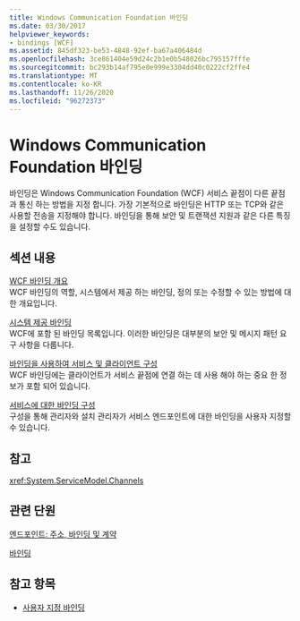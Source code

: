 ```yaml
---
title: Windows Communication Foundation 바인딩
ms.date: 03/30/2017
helpviewer_keywords:
- bindings [WCF]
ms.assetid: 845df323-be53-4848-92ef-ba67a406484d
ms.openlocfilehash: 3ce861404e59d24c2b1e0b548026bc795157fffe
ms.sourcegitcommit: bc293b14af795e0e999e3304dd40c0222cf2ffe4
ms.translationtype: MT
ms.contentlocale: ko-KR
ms.lasthandoff: 11/26/2020
ms.locfileid: "96272373"
---
```

# <a name="windows-communication-foundation-bindings"></a>Windows Communication Foundation 바인딩

바인딩은 Windows Communication Foundation (WCF) 서비스 끝점이 다른 끝점과 통신 하는 방법을 지정 합니다. 가장 기본적으로 바인딩은 HTTP 또는 TCP와 같은 사용할 전송을 지정해야 합니다. 바인딩을 통해 보안 및 트랜잭션 지원과 같은 다른 특징을 설정할 수도 있습니다.  
  
## <a name="in-this-section"></a>섹션 내용  

 [WCF 바인딩 개요](bindings-overview.md)  
 WCF 바인딩의 역할, 시스템에서 제공 하는 바인딩, 정의 또는 수정할 수 있는 방법에 대 한 개요입니다.  
  
 [시스템 제공 바인딩](system-provided-bindings.md)  
 WCF에 포함 된 바인딩 목록입니다. 이러한 바인딩은 대부분의 보안 및 메시지 패턴 요구 사항을 다룹니다.  
  
 [바인딩을 사용하여 서비스 및 클라이언트 구성](using-bindings-to-configure-services-and-clients.md)  
 WCF 바인딩에는 클라이언트가 서비스 끝점에 연결 하는 데 사용 해야 하는 중요 한 정보가 포함 되어 있습니다.  
  
 [서비스에 대한 바인딩 구성](configuring-bindings-for-wcf-services.md)  
 구성을 통해 관리자와 설치 관리자가 서비스 엔드포인트에 대한 바인딩을 사용자 지정할 수 있습니다.  
  
## <a name="reference"></a>참고  

 <xref:System.ServiceModel.Channels>  
  
## <a name="related-sections"></a>관련 단원  

 [엔드포인트: 주소, 바인딩 및 계약](./feature-details/endpoints-addresses-bindings-and-contracts.md)  
  
 [바인딩](./feature-details/bindings.md)  
  
## <a name="see-also"></a>참고 항목

- [사용자 지정 바인딩](./extending/custom-bindings.md)
